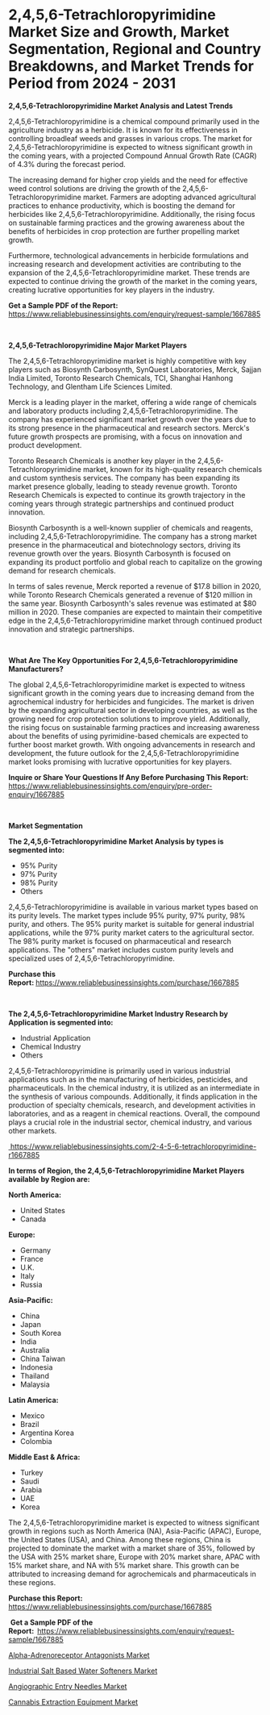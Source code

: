 <p><h1>2,4,5,6-Tetrachloropyrimidine Market Size and Growth, Market Segmentation, Regional and Country Breakdowns, and Market Trends for Period from 2024 -  2031</h1></p><p><strong>2,4,5,6-Tetrachloropyrimidine Market Analysis and Latest Trends</strong></p>
<p><p>2,4,5,6-Tetrachloropyrimidine is a chemical compound primarily used in the agriculture industry as a herbicide. It is known for its effectiveness in controlling broadleaf weeds and grasses in various crops. The market for 2,4,5,6-Tetrachloropyrimidine is expected to witness significant growth in the coming years, with a projected Compound Annual Growth Rate (CAGR) of 4.3% during the forecast period.</p><p>The increasing demand for higher crop yields and the need for effective weed control solutions are driving the growth of the 2,4,5,6-Tetrachloropyrimidine market. Farmers are adopting advanced agricultural practices to enhance productivity, which is boosting the demand for herbicides like 2,4,5,6-Tetrachloropyrimidine. Additionally, the rising focus on sustainable farming practices and the growing awareness about the benefits of herbicides in crop protection are further propelling market growth.</p><p>Furthermore, technological advancements in herbicide formulations and increasing research and development activities are contributing to the expansion of the 2,4,5,6-Tetrachloropyrimidine market. These trends are expected to continue driving the growth of the market in the coming years, creating lucrative opportunities for key players in the industry.</p></p>
<p><strong>Get a Sample PDF of the Report:&nbsp;</strong> <a href="https://www.reliablebusinessinsights.com/enquiry/request-sample/1667885">https://www.reliablebusinessinsights.com/enquiry/request-sample/1667885</a></p>
<p>&nbsp;</p>
<p><strong>2,4,5,6-Tetrachloropyrimidine Major Market Players</strong></p>
<p><p>The 2,4,5,6-Tetrachloropyrimidine market is highly competitive with key players such as Biosynth Carbosynth, SynQuest Laboratories, Merck, Sajjan India Limited, Toronto Research Chemicals, TCI, Shanghai Hanhong Technology, and Glentham Life Sciences Limited.</p><p>Merck is a leading player in the market, offering a wide range of chemicals and laboratory products including 2,4,5,6-Tetrachloropyrimidine. The company has experienced significant market growth over the years due to its strong presence in the pharmaceutical and research sectors. Merck's future growth prospects are promising, with a focus on innovation and product development.</p><p>Toronto Research Chemicals is another key player in the 2,4,5,6-Tetrachloropyrimidine market, known for its high-quality research chemicals and custom synthesis services. The company has been expanding its market presence globally, leading to steady revenue growth. Toronto Research Chemicals is expected to continue its growth trajectory in the coming years through strategic partnerships and continued product innovation.</p><p>Biosynth Carbosynth is a well-known supplier of chemicals and reagents, including 2,4,5,6-Tetrachloropyrimidine. The company has a strong market presence in the pharmaceutical and biotechnology sectors, driving its revenue growth over the years. Biosynth Carbosynth is focused on expanding its product portfolio and global reach to capitalize on the growing demand for research chemicals.</p><p>In terms of sales revenue, Merck reported a revenue of $17.8 billion in 2020, while Toronto Research Chemicals generated a revenue of $120 million in the same year. Biosynth Carbosynth's sales revenue was estimated at $80 million in 2020. These companies are expected to maintain their competitive edge in the 2,4,5,6-Tetrachloropyrimidine market through continued product innovation and strategic partnerships.</p></p>
<p>&nbsp;</p>
<p><strong>What Are The Key Opportunities For 2,4,5,6-Tetrachloropyrimidine Manufacturers?</strong></p>
<p><p>The global 2,4,5,6-Tetrachloropyrimidine market is expected to witness significant growth in the coming years due to increasing demand from the agrochemical industry for herbicides and fungicides. The market is driven by the expanding agricultural sector in developing countries, as well as the growing need for crop protection solutions to improve yield. Additionally, the rising focus on sustainable farming practices and increasing awareness about the benefits of using pyrimidine-based chemicals are expected to further boost market growth. With ongoing advancements in research and development, the future outlook for the 2,4,5,6-Tetrachloropyrimidine market looks promising with lucrative opportunities for key players.</p></p>
<p><strong>Inquire or Share Your Questions If Any Before Purchasing This Report:</strong> <a href="https://www.reliablebusinessinsights.com/enquiry/pre-order-enquiry/1667885">https://www.reliablebusinessinsights.com/enquiry/pre-order-enquiry/1667885</a></p>
<p>&nbsp;</p>
<p><strong>Market Segmentation</strong></p>
<p><strong>The 2,4,5,6-Tetrachloropyrimidine Market Analysis by types is segmented into:</strong></p>
<p><ul><li>95% Purity</li><li>97% Purity</li><li>98% Purity</li><li>Others</li></ul></p>
<p><p>2,4,5,6-Tetrachloropyrimidine is available in various market types based on its purity levels. The market types include 95% purity, 97% purity, 98% purity, and others. The 95% purity market is suitable for general industrial applications, while the 97% purity market caters to the agricultural sector. The 98% purity market is focused on pharmaceutical and research applications. The "others" market includes custom purity levels and specialized uses of 2,4,5,6-Tetrachloropyrimidine.</p></p>
<p><strong>Purchase this Report:&nbsp;</strong><a href="https://www.reliablebusinessinsights.com/purchase/1667885">https://www.reliablebusinessinsights.com/purchase/1667885</a></p>
<p>&nbsp;</p>
<p><strong>The 2,4,5,6-Tetrachloropyrimidine Market Industry Research by Application is segmented into:</strong></p>
<p><ul><li>Industrial Application</li><li>Chemical Industry</li><li>Others</li></ul></p>
<p><p>2,4,5,6-Tetrachloropyrimidine is primarily used in various industrial applications such as in the manufacturing of herbicides, pesticides, and pharmaceuticals. In the chemical industry, it is utilized as an intermediate in the synthesis of various compounds. Additionally, it finds application in the production of specialty chemicals, research, and development activities in laboratories, and as a reagent in chemical reactions. Overall, the compound plays a crucial role in the industrial sector, chemical industry, and various other markets.</p></p>
<p><a href="https://www.reliablebusinessinsights.com/2-4-5-6-tetrachloropyrimidine-r1667885">&nbsp;https://www.reliablebusinessinsights.com/2-4-5-6-tetrachloropyrimidine-r1667885</a></p>
<p><strong>In terms of Region, the 2,4,5,6-Tetrachloropyrimidine Market Players available by Region are:</strong></p>
<p>
    <p> <strong> North America: </strong>
        <ul>
            <li>United States</li>
            <li>Canada</li>
        </ul>
        </p> 
    <p> <strong> Europe: </strong>
        <ul>
            <li>Germany</li>
            <li>France</li>
            <li>U.K.</li>
            <li>Italy</li>
            <li>Russia</li>
        </ul>
        </p> 
    <p> <strong> Asia-Pacific: </strong>
        <ul>
            <li>China</li>
            <li>Japan</li>
            <li>South Korea</li>
            <li>India</li>
            <li>Australia</li>
            <li>China Taiwan</li>
            <li>Indonesia</li>
            <li>Thailand</li>
            <li>Malaysia</li>
        </ul>
        </p> 
    <p> <strong> Latin America: </strong>
        <ul>
            <li>Mexico</li>
            <li>Brazil</li>
            <li>Argentina Korea</li>
            <li>Colombia</li>
        </ul>
        </p> 
    <p> <strong> Middle East & Africa: </strong>
        <ul>
            <li>Turkey</li>
            <li>Saudi</li>
            <li>Arabia</li>
            <li>UAE</li>
            <li>Korea</li>
        </ul>
    </p>
    </p>
<p><p>The 2,4,5,6-Tetrachloropyrimidine market is expected to witness significant growth in regions such as North America (NA), Asia-Pacific (APAC), Europe, the United States (USA), and China. Among these regions, China is projected to dominate the market with a market share of 35%, followed by the USA with 25% market share, Europe with 20% market share, APAC with 15% market share, and NA with 5% market share. This growth can be attributed to increasing demand for agrochemicals and pharmaceuticals in these regions.</p></p>
<p><strong>Purchase this Report: </strong><a href="https://www.reliablebusinessinsights.com/purchase/1667885">https://www.reliablebusinessinsights.com/purchase/1667885</a></p>
<p>&nbsp;<strong>Get a Sample PDF of the Report:&nbsp;&nbsp;</strong><a href="https://www.reliablebusinessinsights.com/enquiry/request-sample/1667885">https://www.reliablebusinessinsights.com/enquiry/request-sample/1667885</a></p>
<p><strong></strong></p>
<p><p><a href="https://github.com/evanppinks/Market-Research-Report-List-1/blob/main/alpha-adrenoreceptor-antagonists-market.md">Alpha-Adrenoreceptor Antagonists Market</a></p><p><a href="https://medium.com/@bernadette.james576/industrial-salt-based-water-softeners-market-trends-a-detailed-study-of-its-market-segmentation-d01616c6473f">Industrial Salt Based Water Softeners Market</a></p><p><a href="https://github.com/dianemacle6776/Market-Research-Report-List-1/blob/main/angiographic-entry-needles-market.md">Angiographic Entry Needles Market</a></p><p><a href="https://medium.com/@chellamarie1961/cannabis-extraction-equipment-market-trends-focusing-on-cannabis-extraction-equipment-market-ef319d3e8a0e">Cannabis Extraction Equipment Market</a></p></p>